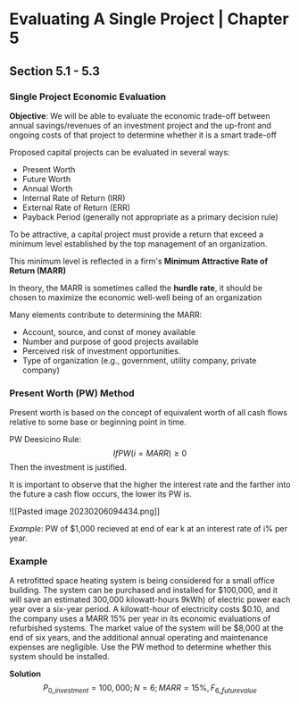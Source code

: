 # Evaluating A Single Project | Chapter 5



## Section 5.1 - 5.3

### Single Project Economic Evaluation
**Objective**: We will be able to evaluate the economic trade-off between annual savings/revenues of an investment project and the up-front and ongoing costs of that project to determine whether it is a smart trade-off


Proposed capital projects can be evaluated in several ways:
- Present Worth
- Future Worth
- Annual Worth
- Internal Rate of Return (IRR)
- External Rate of Return (ERR)
- Payback Period (generally not appropriate as a primary decision rule)

To be attractive, a capital project must provide a return that exceed a minimum level established by the top management of an organization.

This minimum level is reflected in a firm's **Minimum Attractive Rate of Return (MARR)**

In theory, the MARR is sometimes called the **hurdle rate**, it should be chosen to maximize the economic well-well being of an organization

Many elements contribute to determining the MARR:
- Account, source, and const of money available
- Number and purpose of good projects available
- Perceived risk of investment opportunities.
- Type of organization (e.g., government, utility company, private company)


### Present Worth (PW) Method
Present worth is based on the concept of equivalent worth of all cash flows relative to some base or beginning point in time.

PW Deesicino Rule:
$$If PW (i=MARR) \ge 0$$
Then the investment is justified.


It is important to observe that the higher the interest rate and the farther into the future a cash flow occurs, the lower its PW is.

![[Pasted image 20230206094434.png]]

*Example*: PW of $1,000 recieved at end of ear k at an interest rate of i% per year.


### Example
A retrofitted space heating system is being considered for a small office building. The system can be purchased and installed for \$100,000, and it will save an estimated 300,000 kilowatt-hours 9kWh) of electric power each year over a six-year period. A kilowatt-hour of electricity costs \$0.10, and the company uses a MARR 15% per year in its economic evaluations of refurbished systems. The market value of the system will be \$8,000 at the end of six years, and the additional annual operating and maintenance expenses are negligible. Use the PW method to determine whether this system should be installed.

**Solution**
$$P_{0\_investment} = 100,000; N = 6; MARR = 15\%, F_{6\_futurevalue}$$











